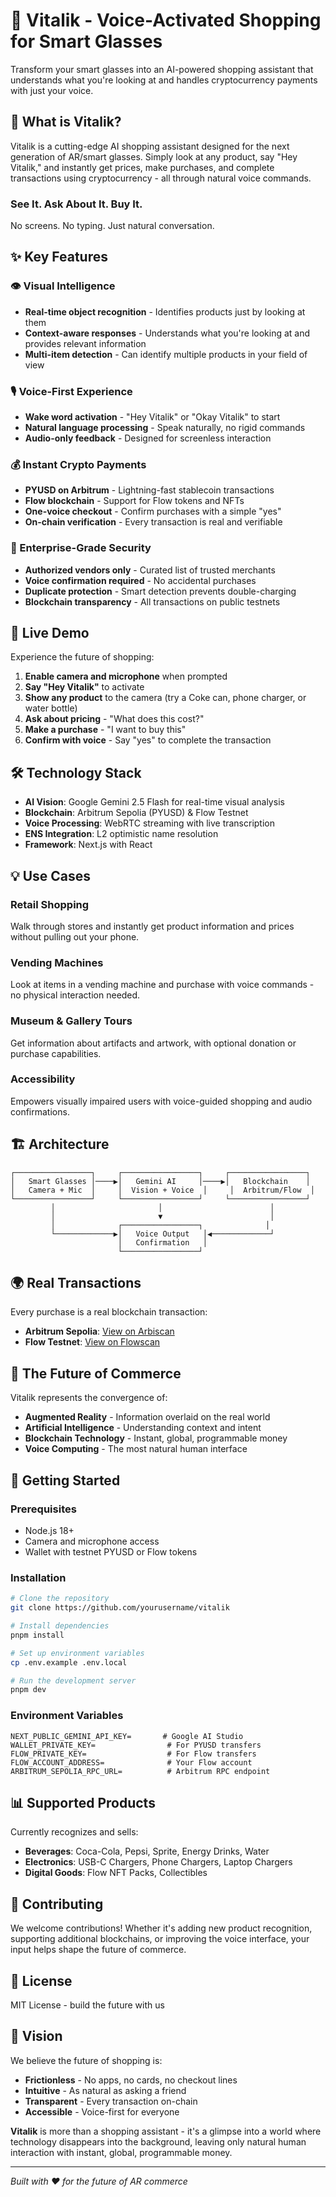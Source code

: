 # 🥽 Vitalik - Voice-Activated Shopping for Smart Glasses

Transform your smart glasses into an AI-powered shopping assistant that understands what you're looking at and handles cryptocurrency payments with just your voice.

## 🎯 What is Vitalik?

Vitalik is a cutting-edge AI shopping assistant designed for the next generation of AR/smart glasses. Simply look at any product, say "Hey Vitalik," and instantly get prices, make purchases, and complete transactions using cryptocurrency - all through natural voice commands.

### See It. Ask About It. Buy It. 
No screens. No typing. Just natural conversation.

## ✨ Key Features

### 👁️ Visual Intelligence
- **Real-time object recognition** - Identifies products just by looking at them
- **Context-aware responses** - Understands what you're looking at and provides relevant information
- **Multi-item detection** - Can identify multiple products in your field of view

### 🎙️ Voice-First Experience
- **Wake word activation** - "Hey Vitalik" or "Okay Vitalik" to start
- **Natural language processing** - Speak naturally, no rigid commands
- **Audio-only feedback** - Designed for screenless interaction

### 💰 Instant Crypto Payments
- **PYUSD on Arbitrum** - Lightning-fast stablecoin transactions
- **Flow blockchain** - Support for Flow tokens and NFTs
- **One-voice checkout** - Confirm purchases with a simple "yes"
- **On-chain verification** - Every transaction is real and verifiable

### 🔐 Enterprise-Grade Security
- **Authorized vendors only** - Curated list of trusted merchants
- **Voice confirmation required** - No accidental purchases
- **Duplicate protection** - Smart detection prevents double-charging
- **Blockchain transparency** - All transactions on public testnets

## 🚀 Live Demo

Experience the future of shopping:

1. **Enable camera and microphone** when prompted
2. **Say "Hey Vitalik"** to activate
3. **Show any product** to the camera (try a Coke can, phone charger, or water bottle)
4. **Ask about pricing** - "What does this cost?"
5. **Make a purchase** - "I want to buy this"
6. **Confirm with voice** - Say "yes" to complete the transaction

## 🛠️ Technology Stack

- **AI Vision**: Google Gemini 2.5 Flash for real-time visual analysis
- **Blockchain**: Arbitrum Sepolia (PYUSD) & Flow Testnet
- **Voice Processing**: WebRTC streaming with live transcription
- **ENS Integration**: L2 optimistic name resolution
- **Framework**: Next.js with React

## 💡 Use Cases

### Retail Shopping
Walk through stores and instantly get product information and prices without pulling out your phone.

### Vending Machines
Look at items in a vending machine and purchase with voice commands - no physical interaction needed.

### Museum & Gallery Tours
Get information about artifacts and artwork, with optional donation or purchase capabilities.

### Accessibility
Empowers visually impaired users with voice-guided shopping and audio confirmations.

## 🏗️ Architecture

```
┌─────────────────┐     ┌─────────────────┐     ┌─────────────────┐
│   Smart Glasses │────▶│   Gemini AI     │────▶│   Blockchain    │
│   Camera + Mic  │     │  Vision + Voice  │     │  Arbitrum/Flow  │
└─────────────────┘     └─────────────────┘     └─────────────────┘
         │                       │                        │
         │                       ▼                        │
         │              ┌─────────────────┐              │
         └─────────────▶│   Voice Output   │◀─────────────┘
                        │   Confirmation   │
                        └─────────────────┘
```

## 🌍 Real Transactions

Every purchase is a real blockchain transaction:
- **Arbitrum Sepolia**: [View on Arbiscan](https://sepolia.arbiscan.io)
- **Flow Testnet**: [View on Flowscan](https://testnet.flowscan.io)

## 🔮 The Future of Commerce

Vitalik represents the convergence of:
- **Augmented Reality** - Information overlaid on the real world
- **Artificial Intelligence** - Understanding context and intent
- **Blockchain Technology** - Instant, global, programmable money
- **Voice Computing** - The most natural human interface

## 🚦 Getting Started

### Prerequisites
- Node.js 18+
- Camera and microphone access
- Wallet with testnet PYUSD or Flow tokens

### Installation

```bash
# Clone the repository
git clone https://github.com/yourusername/vitalik

# Install dependencies
pnpm install

# Set up environment variables
cp .env.example .env.local

# Run the development server
pnpm dev
```

### Environment Variables

```env
NEXT_PUBLIC_GEMINI_API_KEY=       # Google AI Studio
WALLET_PRIVATE_KEY=                # For PYUSD transfers
FLOW_PRIVATE_KEY=                  # For Flow transfers
FLOW_ACCOUNT_ADDRESS=              # Your Flow account
ARBITRUM_SEPOLIA_RPC_URL=          # Arbitrum RPC endpoint
```

## 📊 Supported Products

Currently recognizes and sells:
- **Beverages**: Coca-Cola, Pepsi, Sprite, Energy Drinks, Water
- **Electronics**: USB-C Chargers, Phone Chargers, Laptop Chargers
- **Digital Goods**: Flow NFT Packs, Collectibles

## 🤝 Contributing

We welcome contributions! Whether it's adding new product recognition, supporting additional blockchains, or improving the voice interface, your input helps shape the future of commerce.

## 📜 License

MIT License - build the future with us

## 🌟 Vision

We believe the future of shopping is:
- **Frictionless** - No apps, no cards, no checkout lines
- **Intuitive** - As natural as asking a friend
- **Transparent** - Every transaction on-chain
- **Accessible** - Voice-first for everyone

**Vitalik** is more than a shopping assistant - it's a glimpse into a world where technology disappears into the background, leaving only natural human interaction with instant, global, programmable money.

---

*Built with ❤️ for the future of AR commerce*